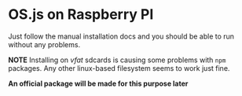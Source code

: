 # OS.js on Raspberry PI

Just follow the manual installation docs and you should be able to run without any problems.

**NOTE** Installing on *vfat* sdcards is causing some problems with `npm` packages. Any other linux-based filesystem seems to work just fine.

**An official package will be made for this purpose later**
